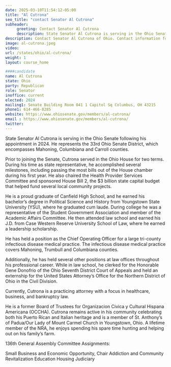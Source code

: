 ```yaml
---
date: 2025-03-10T11:54:12-05:00
title: "Al Cutrona"
seo_title: "contact Senator Al Cutrona"
subheader:
     greeting: Contact Senator Al Cutrona
     description: State Senator Al Cutrona is serving in the Ohio Senate following his appointment in 2024. He represents the 33rd Ohio Senate District, which encompasses Mahoning, Columbiana and Carroll counties.
description: Contact Senator Al Cutrona of Ohio. Contact information for Al Cutrona includes email address, phone number, and mailing address.
image: al-cutrona.jpeg
video:
url: /states/ohio/al-cutrona/
weight: 1
layout: course_home

####candidate
name: Al Cutrona
state: Ohio
party: Republican
role: Senator
inoffice: current
elected: 2024
mailing1: Senate Building Room 041 1 Capitol Sq Columbus, OH 43215
phone1: 614-466-8285 
website: https://www.ohiosenate.gov/members/al-cutrona/
email : https://www.ohiosenate.gov/members/al-cutrona/
twitter: 
---
```

State Senator Al Cutrona is serving in the Ohio Senate following his appointment in 2024. He represents the 33rd Ohio Senate District, which encompasses Mahoning, Columbiana and Carroll counties.

Prior to joining the Senate, Cutrona served in the Ohio House for two terms. During his time as state representative, he accomplished several milestones, including passing the most bills out of the House chamber during his first year. He also chaired the Health Provider Services Committee and sponsored House Bill 2, the $3 billion state capital budget that helped fund several local community projects.

He is a proud graduate of Canfield High School, and he earned his bachelor’s degree in Political Science and History from Youngstown State University (YSU), where he graduated cum laude. During college he was a representative of the Student Government Association and member of the Academic Affairs Committee. He then attended law school and earned his J.D. from Case Western Reserve University School of Law, where he earned a leadership scholarship.

He has held a position as the Chief Operating Officer for a large tri-county infectious disease medical practice. The infectious disease medical practice covers Mahoning, Trumbull and Columbiana counties.

Additionally, he has held several other positions at law offices throughout his professional career. While in law school, he clerked for the Honorable Gene Donofrio of the Ohio Seventh District Court of Appeals and held an externship for the United States Attorney’s Office for the Northern District of Ohio in the Civil Division. 

Currently, Cutrona is a practicing attorney with a focus in healthcare, business, and bankruptcy law. 

He is a former Board of Trustees for Organizacion Civica y Cultural Hispana Americana (OCCHA). Cutrona remains active in his community celebrating both his Puerto Rican and Italian heritage and is a member of St. Anthony’s of Padua/Our Lady of Mount Carmel Church in Youngstown, Ohio. A lifetime member of the NRA, he enjoys spending his spare time hunting and helping out on his family’s farm.

 

136th General Assembly Committee Assignments:

Small Business and Economic Opportunity, Chair 
Addiction and Community Revitalization 
Education
Housing 
Judiciary
